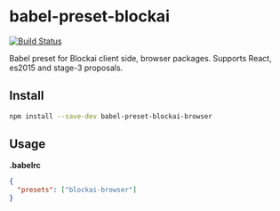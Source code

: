 # babel-preset-blockai

[![Build Status](https://travis-ci.org/blockai/babel-preset-blockai-browser.svg?branch=master)](https://travis-ci.org/blockai/babel-preset-blockai-browser)

Babel preset for Blockai client side, browser packages. Supports React,
es2015 and stage-3 proposals.

## Install

```bash
npm install --save-dev babel-preset-blockai-browser
```

## Usage

**.babelrc**

```json
{
  "presets": ["blockai-browser"]
}
```